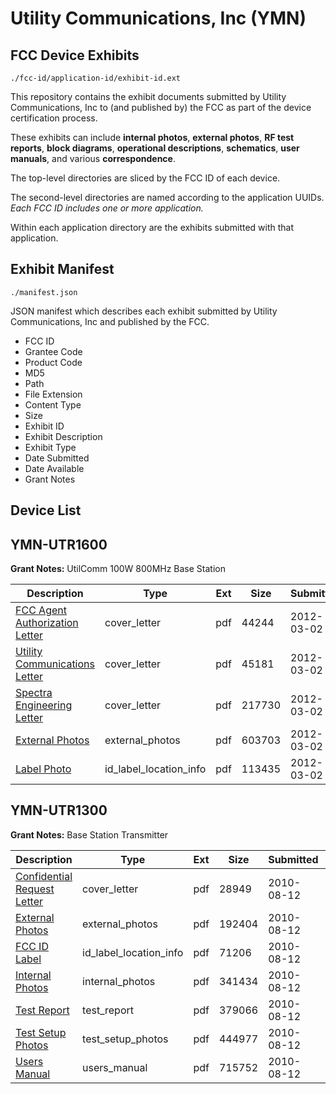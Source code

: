 # Utility Communications, Inc (YMN)
## FCC Device Exhibits

```
./fcc-id/application-id/exhibit-id.ext
```

This repository contains the exhibit documents submitted by Utility Communications, Inc to (and published by) the FCC as part of the device certification process.

These exhibits can include **internal photos**, **external photos**, **RF test reports**, **block diagrams**, **operational descriptions**, **schematics**, **user manuals**, and various **correspondence**.

The top-level directories are sliced by the FCC ID of each device.

The second-level directories are named according to the application UUIDs. *Each FCC ID includes one or more application.*

Within each application directory are the exhibits submitted with that application. 

## Exhibit Manifest

```
./manifest.json
```

JSON manifest which describes each exhibit submitted by Utility Communications, Inc and published by the FCC.

- FCC ID
- Grantee Code
- Product Code
- MD5
- Path
- File Extension
- Content Type
- Size
- Exhibit ID
- Exhibit Description
- Exhibit Type
- Date Submitted
- Date Available
- Grant Notes

## Device List
## YMN-UTR1600
**Grant Notes:** UtilComm 100W 800MHz Base Station

| Description | Type | Ext | Size | Submitted | Available |
| ----------- | ---- | --- | ---- | --------- | --------- |
| [FCC Agent Authorization Letter](YMN-UTR1600/588c1227ef5e794f08713c629440ba81/1647970.pdf) | cover_letter | pdf | 44244 | 2012-03-02 | 2012-03-02 |
| [Utility Communications Letter](YMN-UTR1600/588c1227ef5e794f08713c629440ba81/1647971.pdf) | cover_letter | pdf | 45181 | 2012-03-02 | 2012-03-02 |
| [Spectra Engineering Letter](YMN-UTR1600/588c1227ef5e794f08713c629440ba81/1647972.pdf) | cover_letter | pdf | 217730 | 2012-03-02 | 2012-03-02 |
| [External Photos](YMN-UTR1600/588c1227ef5e794f08713c629440ba81/1647973.pdf) | external_photos | pdf | 603703 | 2012-03-02 | 2012-03-02 |
| [Label Photo](YMN-UTR1600/588c1227ef5e794f08713c629440ba81/1647974.pdf) | id_label_location_info | pdf | 113435 | 2012-03-02 | 2012-03-02 |
## YMN-UTR1300
**Grant Notes:** Base Station Transmitter

| Description | Type | Ext | Size | Submitted | Available |
| ----------- | ---- | --- | ---- | --------- | --------- |
| [Confidential Request Letter](YMN-UTR1300/cbf38c6d6544d6c12d91c7b352fd8ece/1326146.pdf) | cover_letter | pdf | 28949 | 2010-08-12 | 2010-08-12 |
| [External Photos](YMN-UTR1300/cbf38c6d6544d6c12d91c7b352fd8ece/1326147.pdf) | external_photos | pdf | 192404 | 2010-08-12 | 2010-08-12 |
| [FCC ID Label](YMN-UTR1300/cbf38c6d6544d6c12d91c7b352fd8ece/1326148.pdf) | id_label_location_info | pdf | 71206 | 2010-08-12 | 2010-08-12 |
| [Internal Photos](YMN-UTR1300/cbf38c6d6544d6c12d91c7b352fd8ece/1326149.pdf) | internal_photos | pdf | 341434 | 2010-08-12 | 2010-08-12 |
| [Test Report](YMN-UTR1300/cbf38c6d6544d6c12d91c7b352fd8ece/1326153.pdf) | test_report | pdf | 379066 | 2010-08-12 | 2010-08-12 |
| [Test Setup Photos](YMN-UTR1300/cbf38c6d6544d6c12d91c7b352fd8ece/1326154.pdf) | test_setup_photos | pdf | 444977 | 2010-08-12 | 2010-08-12 |
| [Users Manual](YMN-UTR1300/cbf38c6d6544d6c12d91c7b352fd8ece/1326155.pdf) | users_manual | pdf | 715752 | 2010-08-12 | 2010-08-12 |
